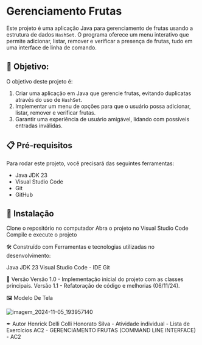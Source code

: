 # Gerenciamento Frutas

Este projeto é uma aplicação Java para gerenciamento de frutas usando a estrutura de dados `HashSet`. O programa oferece um menu interativo que permite adicionar, listar, remover e verificar a presença de frutas, tudo em uma interface de linha de comando.

## 🚀 Objetivo:
O objetivo deste projeto é:

1. Criar uma aplicação em Java que gerencie frutas, evitando duplicatas através do uso de `HashSet`.
2. Implementar um menu de opções para que o usuário possa adicionar, listar, remover e verificar frutas.
3. Garantir uma experiência de usuário amigável, lidando com possíveis entradas inválidas.

## 📋 Pré-requisitos
Para rodar este projeto, você precisará das seguintes ferramentas:

- Java JDK 23
- Visual Studio Code
- Git
- GitHub

## 🔧 Instalação

Clone o repositório no  computador
Abra o projeto no Visual Studio Code
Compile e execute o projeto

🛠 Construído com
Ferramentas e tecnologias utilizadas no desenvolvimento:

Java JDK 23 
Visual Studio Code - IDE 
Git

📌 Versão
Versão 1.0 - Implementação inicial do projeto com as classes principais.
Versão 1.1 - Refatoração de código e melhorias (06/11/24).

🖼️ Modelo De Tela

![imagem_2024-11-05_193957140](https://github.com/user-attachments/assets/3a388edd-9903-4f7e-805a-9fcd07c060bb)


✒ Autor
Henrick Delli Colli Honorato Silva - Atividade individual - Lista de Exercícios AC2 - GERENCIAMENTO FRUTAS (COMMAND LINE INTERFACE) - AC2
